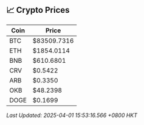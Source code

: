## 📈 Crypto Prices

| Coin | Price |
| ---- | ----- |
| BTC | $83509.7316 |
| ETH | $1854.0114 |
| BNB | $610.6801 |
| CRV | $0.5422 |
| ARB | $0.3350 |
| OKB | $48.2398 |
| DOGE | $0.1699 |

_Last Updated: 2025-04-01 15:53:16.566 +0800 HKT_